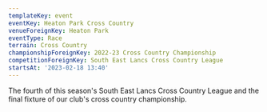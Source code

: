 ```yaml
---
templateKey: event
eventKey: Heaton Park Cross Country
venueForeignKey: Heaton Park
eventType: Race
terrain: Cross Country
championshipForeignKey: 2022-23 Cross Country Championship
competitionForeignKey: South East Lancs Cross Country League
startsAt: '2023-02-18 13:40'
---
```

The fourth of this season's South East Lancs Cross Country League and
the final fixture of our club's cross country championship. 
